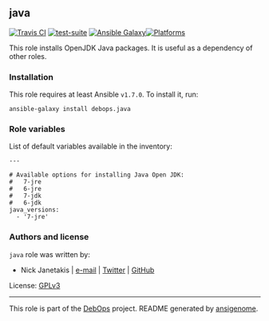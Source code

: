 ## java

[![Travis CI](https://secure.travis-ci.org/debops/ansible-java.png)](http://travis-ci.org/debops/ansible-java) [![test-suite](http://img.shields.io/badge/test--suite-ansible--java-blue.svg)](https://github.com/debops/test-suite/tree/master/ansible-java/) [![Ansible Galaxy](http://img.shields.io/badge/galaxy-debops.java-660198.svg)](https://galaxy.ansible.com/list#/roles/1571)[![Platforms](http://img.shields.io/badge/platforms-debian%20|%20ubuntu-lightgrey.svg)](#)

This role installs OpenJDK Java packages. It is useful as a dependency of
other roles.


### Installation

This role requires at least Ansible `v1.7.0`. To install it, run:

    ansible-galaxy install debops.java






### Role variables

List of default variables available in the inventory:

    ---
    
    # Available options for installing Java Open JDK:
    #   7-jre
    #   6-jre
    #   7-jdk
    #   6-jdk
    java_versions:
      - '7-jre'




### Authors and license

`java` role was written by:

- Nick Janetakis | [e-mail](mailto:nick.janetakis@gmail.com) | [Twitter](https://twitter.com/nickjanetakis) | [GitHub](https://github.com/nickjj)

License: [GPLv3](https://tldrlegal.com/license/gnu-general-public-license-v3-(gpl-3))

***

This role is part of the [DebOps](http://debops.org/) project. README generated by [ansigenome](https://github.com/nickjj/ansigenome/).
